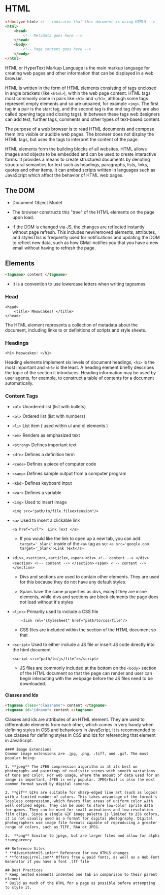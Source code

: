 # HTML

```html
<!doctype html> <!-- indicates that this document is using HTML5 -->
<html>
	<head>
		<!-- Metadata goes here -->
	</head>
	<body>
		<!-- Page content goes here -->
	</body>
</html>
```

HTML or HyperText Markup Language is the main markup language for creating web pages and other information that can be displayed in a web browser.

HTML is written in the form of HTML elements consisting of tags enclosed in angle brackets (like ``<html>``), within the web page content. HTML tags most commonly come in pairs like ``<h1>`` and ``</h1>``, although some tags represent empty elements and so are unpaired, for example ``<img>``. The first tag in a pair is the start tag, and the second tag is the end tag (they are also called opening tags and closing tags). In between these tags web designers can add text, further tags, comments and other types of text-based content.

The purpose of a web browser is to read HTML documents and compose them into visible or audible web pages. The browser does not display the HTML tags, but uses the tags to interpret the content of the page.

HTML elements form the building blocks of all websites. HTML allows images and objects to be embedded and can be used to create interactive forms. It provides a means to create structured documents by denoting structural semantics for text such as headings, paragraphs, lists, links, quotes and other items. It can embed scripts written in languages such as JavaScript which affect the behavior of HTML web pages.

## The DOM

* Document Object Model

* The browser constructs this "tree" of the HTML elements on the page upon load.

* If the DOM is changed via JS, the changes are reflected instantly without page refresh. This includes new/removed elements, attributes, and stylesThis is frequently used for notifications and updating the DOM to reflect new data, such as how GMail notifies you that you have a new email without having to refresh the page.

## Elements
```html
<tagname> content </tagname>
```
* It is a convention to use lowercase letters when writing tagnames

### Head
```
<head>
	<title> Meowcakes! </title>
</head>
```
The HTML <head> element represents a collection of metadata about the document, including links to or definitions of scripts and style sheets.

### Headings
```
<h1> Meowcakes! </h1>
```

Heading elements implement six levels of document headings, `<h1>` is the most important and `<h6>` is the least. A heading element briefly describes the topic of the section it introduces. Heading information may be used by user agents, for example, to construct a table of contents for a document automatically.

### Content Tags

* ``<ul>`` Unordered list (list with bullets)
* ``<ol>`` Ordered list (list with numbers)
* ``<li>`` List item ( used within ul and ol elements )
* ``<em>``	Renders as emphasized text
* ``<strong>`` Defines important text
* ``<dfn>`` Defines a definition term
* ``<code>`` Defines a piece of computer code
* ``<samp>`` Defines sample output from a computer program
* ``<kbd>``	Defines keyboard input
* ``<var>``	Defines a variable

* ``<img>`` Used to insert image
	```
	<img src="path/to/file.fileextension"/>
	```
* ``<a>`` Used to insert a clickable link
	```
	<a href="url"> 	Link Text </a>
	```
	* If you would like the link to open up a new tab, you can add ``target='_blank'`` inside of the `<a>` tag as so: ``<a src='google.com' target='_blank'>Link Text</a>``
* ``<div>``, ``<section>``, ``<article>``, ``<span>``
	```<div> <!-- content --> </div>```
	```<section> <!-- content --> </section>```
	```<span> <!-- content --> </section>```

	* Divs and sections are used to contain other elements. They are used for this because they do not have any default styles.

	* Spans have the same properties as divs, except they are inline elements, while divs and sections are block elements the page does not load without it's styles 

* ``<link>`` Primarily used to include a CSS file
	```
		<link rel="stylesheet" href="path/to/css/file"/>
	```
	* CSS files are included within the <head> section of the HTML document so that

* ``<script>`` Used to either include a JS file or insert JS code directly into the html document
	```
	<script src="path/to/js/file"></script>
	```
	* JS files are commonly included at the bottom on the ``<body>`` section of the HTML document so that the page can render and user can begin interacting with the webpage before the JS files need to be downloaded.

#### Classes and Ids
```html
<tagname class="classname"> content </tagname>
<tagname id="idname"> content </tagname>
```
Classes and ids are attributes of an HTML element. They are used to differentiate elements from each other, which comes in very handy when defining styles in CSS and behaviours in JavaScript. It is recommended to use classes for defining styles in CSS and ids for referencing that element in JavaScript.

```
#### Image Extensions
Common image extensions are .jpg, .png, .tiff, and .gif. The most popular being:

1. **jpeg** The JPEG compression algorithm is at its best on photographs and paintings of realistic scenes with smooth variations of tone and color. For web usage, where the amount of data used for an image is important, JPEG is very popular. JPEG/Exif is also the most common format saved by digital cameras.

2. **gif** GIFs are suitable for sharp-edged line art (such as logos) with a limited number of colors. This takes advantage of the format's lossless compression, which favors flat areas of uniform color with well defined edges. They can be used to store low-color sprite data for games. They can be used for small animations and low-resolution film clips. Since a single GIF image palette is limited to 256 colors, it is not usually used as a format for digital photography. Digital photographers use image file formats capable of reproducing a greater range of colors, such as TIFF, RAW or JPEG.

3.  **png** Similar to jpegs, but are larger files and allow for alpha transparency

## Reference Sites
* **diveintohtml5.info** Reference for new HTML5 changes
* **fontsquirrel.com** Offers free & paid fonts, as well as a Web Font Generator if you have a font .tff file

## Best Practices
* Keep nested elements indented one tab in comparison to their parent element
* Build as much of the HTML for a page as possible before attempting to style it.
